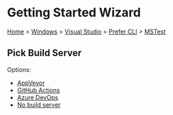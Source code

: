 <!--
GENERATED FILE - DO NOT EDIT
This file was generated by [MarkdownSnippets](https://github.com/SimonCropp/MarkdownSnippets).
Source File: /docs/mdsource/wiz/Windows_VisualStudio_Cli_MSTest.source.md
To change this file edit the source file and then run MarkdownSnippets.
-->

# Getting Started Wizard

[Home](/docs/wiz/readme.md) > [Windows](Windows.md) > [Visual Studio](Windows_VisualStudio.md) > [Prefer CLI](Windows_VisualStudio_Cli.md) > [MSTest](Windows_VisualStudio_Cli_MSTest.md)

## Pick Build Server

Options:
 * [AppVeyor](Windows_VisualStudio_Cli_MSTest_AppVeyor.md)
 * [GitHub Actions](Windows_VisualStudio_Cli_MSTest_GitHubActions.md)
 * [Azure DevOps](Windows_VisualStudio_Cli_MSTest_AzureDevOps.md)
 * [No build server](Windows_VisualStudio_Cli_MSTest_None.md)
